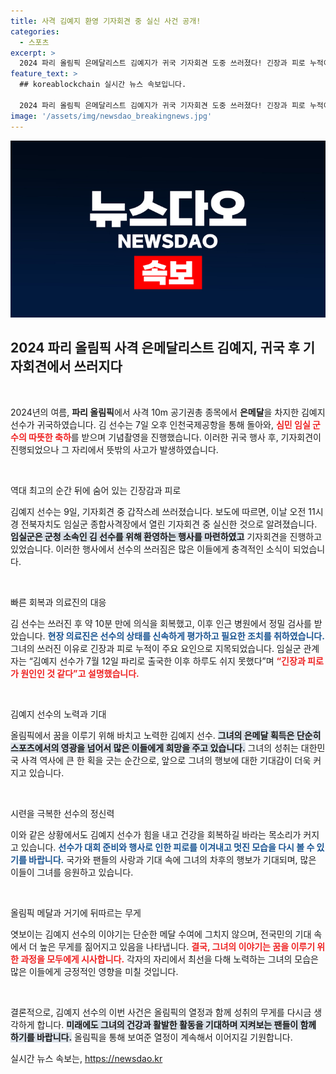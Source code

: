 ```yaml
---
title: 사격 김예지 환영 기자회견 중 실신 사건 공개!
categories:
  - 스포츠
excerpt: >
  2024 파리 올림픽 은메달리스트 김예지가 귀국 기자회견 도중 쓰러졌다! 긴장과 피로 누적이 원인으로 추정되는 그녀의 상태는? 긴급한 상황의 전말을 알아보세요!
feature_text: >
  ## koreablockchain 실시간 뉴스 속보입니다.

  2024 파리 올림픽 은메달리스트 김예지가 귀국 기자회견 도중 쓰러졌다! 긴장과 피로 누적이 원인으로 추정되는 그녀의 상태는? 긴급한 상황의 전말을 알아보세요!
image: '/assets/img/newsdao_breakingnews.jpg'
---
```


<p><img src="/assets/img/newsdao_breakingnews.jpg" alt="koreablockchain 속보" /></p>

<h2 data-ke-size="size26">2024 파리 올림픽 사격 은메달리스트 김예지, 귀국 후 기자회견에서 쓰러지다</h2>

<p data-ke-size="size16">&nbsp;</p>

<p>2024년의 여름, <b>파리 올림픽</b>에서 사격 10m 공기권총 종목에서 <b>은메달</b>을 차지한 김예지 선수가 귀국하였습니다. 김 선수는 7일 오후 인천국제공항을 통해 돌아와, <b><span style="color: #ee2323;">심민 임실 군수의 따뜻한 축하</span></b>를 받으며 기념촬영을 진행했습니다. 이러한 귀국 행사 후, 기자회견이 진행되었으나 그 자리에서 뜻밖의 사고가 발생하였습니다.</p>

<p data-ke-size="size16">&nbsp;</p>

<p>역대 최고의 순간 뒤에 숨어 있는 긴장감과 피로</p>

<p>김예지 선수는 9일, 기자회견 중 갑작스레 쓰러졌습니다. 보도에 따르면, 이날 오전 11시경 전북자치도 임실군 종합사격장에서 열린 기자회견 중 실신한 것으로 알려졌습니다. <b><span style="background-color: #21538527;">임실군은 군청 소속인 김 선수를 위해 환영하는 행사를 마련하였고</span></b> 기자회견을 진행하고 있었습니다. 이러한 행사에서 선수의 쓰러짐은 많은 이들에게 충격적인 소식이 되었습니다.</p>

<p data-ke-size="size16">&nbsp;</p>

<p>빠른 회복과 의료진의 대응</p>

<p>김 선수는 쓰러진 후 약 10분 만에 의식을 회복했고, 이후 인근 병원에서 정밀 검사를 받았습니다. <b><span style="color: #1a5490;">현장 의료진은 선수의 상태를 신속하게 평가하고 필요한 조치를 취하였습니다.</span></b> 그녀의 쓰러진 이유로 긴장과 피로 누적이 주요 요인으로 지목되었습니다. 임실군 관계자는 “김예지 선수가 7월 12일 파리로 출국한 이후 하루도 쉬지 못했다”며 <b><span style="color: #ee2323;">“긴장과 피로가 원인인 것 같다”고 설명했습니다.</span></b></p>

<p data-ke-size="size16">&nbsp;</p>

<p>김예지 선수의 노력과 기대</p>

<p>올림픽에서 꿈을 이루기 위해 바치고 노력한 김예지 선수. <b><span style="background-color: #21538527;">그녀의 은메달 획득은 단순히 스포츠에서의 영광을 넘어서 많은 이들에게 희망을 주고 있습니다.</span></b> 그녀의 성취는 대한민국 사격 역사에 큰 한 획을 긋는 순간으로, 앞으로 그녀의 행보에 대한 기대감이 더욱 커지고 있습니다.</p>

<p data-ke-size="size16">&nbsp;</p>

<p>시련을 극복한 선수의 정신력</p>

<p>이와 같은 상황에서도 김예지 선수가 힘을 내고 건강을 회복하길 바라는 목소리가 커지고 있습니다. <b><span style="color: #1a5490;">선수가 대회 준비와 행사로 인한 피로를 이겨내고 멋진 모습을 다시 볼 수 있기를 바랍니다.</span></b> 국가와 팬들의 사랑과 기대 속에 그녀의 차후의 행보가 기대되며, 많은 이들이 그녀를 응원하고 있습니다.</p>

<p data-ke-size="size16">&nbsp;</p>

<p>올림픽 메달과 거기에 뒤따르는 무게</p>

<p>엿보이는 김예지 선수의 이야기는 단순한 메달 수여에 그치지 않으며, 전국민의 기대 속에서 더 높은 무게를 짊어지고 있음을 나타냅니다. <b><span style="color: #ee2323;">결국, 그녀의 이야기는 꿈을 이루기 위한 과정을 모두에게 시사합니다.</span></b> 각자의 자리에서 최선을 다해 노력하는 그녀의 모습은 많은 이들에게 긍정적인 영향을 미칠 것입니다.</p>

<p data-ke-size="size16">&nbsp;</p>

<p>결론적으로, 김예지 선수의 이번 사건은 올림픽의 열정과 함께 성취의 무게를 다시금 생각하게 합니다. <b><span style="background-color: #21538527;">미래에도 그녀의 건강과 활발한 활동을 기대하며 지켜보는 팬들이 함께 하기를 바랍니다.</span></b> 올림픽을 통해 보여준 열정이 계속해서 이어지길 기원합니다.</p>
실시간 뉴스 속보는, <a href="https://newsdao.kr" rel="dofollow">https://newsdao.kr</a>


